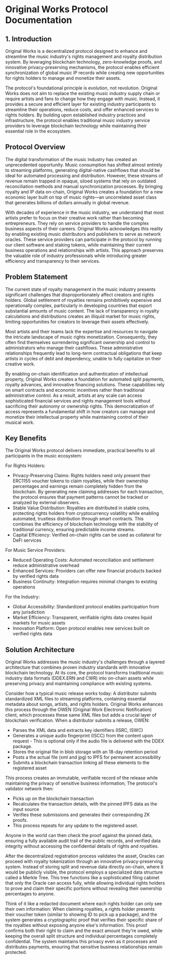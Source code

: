 # Original Works Protocol Documentation

## 1. Introduction

Original Works is a decentralized protocol designed to enhance and streamline the music industry's rights management and royalty distribution system. By leveraging blockchain technology, zero-knowledge proofs, and innovative privacy-preserving mechanisms, the protocol enables efficient synchronization of global music IP records while creating new opportunities for rights holders to manage and monetize their assets.

The protocol's foundational principle is evolution, not revolution. Original Works does not aim to replace the existing music industry supply chain or require artists and fans to change how they engage with music. Instead, it provides a secure and efficient layer for existing industry participants to streamline their operations, reduce costs, and offer enhanced services to rights holders. By building upon established industry practices and infrastructure, the protocol enables traditional music industry service providers to leverage blockchain technology while maintaining their essential role in the ecosystem.

## Protocol Overview

The digital transformation of the music industry has created an unprecedented opportunity. Music consumption has shifted almost entirely to streaming platforms, generating digital-native cashflows that should be ideal for automated processing and distribution. However, these streams of revenue remain trapped in opaque, siloed systems that rely on outdated reconciliation methods and manual synchronization processes. By bringing royalty and IP data on-chain, Original Works creates a foundation for a new economic layer built on top of music rights—an uncorrelated asset class that generates billions of dollars annually in global revenue.

With decades of experience in the music industry, we understand that most artists prefer to focus on their creative work rather than becoming entrepreneurs. They rely on service providers to handle the complex business aspects of their careers. Original Works acknowledges this reality by enabling existing music distributors and publishers to serve as network oracles. These service providers can participate in the protocol by running our client software and staking tokens, while maintaining their current business operations and relationships with artists. This approach preserves the valuable role of industry professionals while introducing greater efficiency and transparency to their services.


## Problem Statement

The current state of royalty management in the music industry presents significant challenges that disproportionately affect creators and rights holders. Global settlement of royalties remains prohibitively expensive and operationally complex, particularly in developing countries that export substantial amounts of music content. The lack of transparency in royalty calculations and distributions creates an illiquid market for music rights, limiting opportunities for creators to leverage their assets effectively.

Most artists and their teams lack the expertise and resources to navigate the intricate landscape of music rights monetization. Consequently, they often find themselves surrendering significant ownership and control to administrators who manage their cashflows. These administrative relationships frequently lead to long-term contractual obligations that keep artists in cycles of debt and dependency, unable to fully capitalize on their creative work.

By enabling on-chain identification and authentication of intellectual property, Original Works creates a foundation for automated split payments, royalty advances, and innovative financing solutions. These capabilities rely on smart contracts and economic incentives rather than traditional administrative control. As a result, artists at any scale can access sophisticated financial services and rights management tools without sacrificing their autonomy or ownership rights. This democratization of access represents a fundamental shift in how creators can manage and monetize their intellectual property while maintaining control of their musical work.


## Key Benefits

The Original Works protocol delivers immediate, practical benefits to all participants in the music ecosystem:

For Rights Holders:
- Privacy-Preserving Claims: Rights holders need only present their ERC1155 voucher tokens to claim royalties, while their ownership percentages and earnings remain completely hidden from the blockchain. By generating new claiming addresses for each transaction, the protocol ensures that payment patterns cannot be tracked or analyzed by external observers.
- Stable Value Distribution: Royalties are distributed in stable coins, protecting rights holders from cryptocurrency volatility while enabling automated, trustless distribution through smart contracts. This combines the efficiency of blockchain technology with the stability of traditional currency, ensuring predictable income streams.
- Capital Efficiency: Verified on-chain rights can be used as collateral for DeFi services

For Music Service Providers:
- Reduced Operating Costs: Automated reconciliation and settlement reduce administrative overhead
- Enhanced Services: Providers can offer new financial products backed by verified rights data
- Business Continuity: Integration requires minimal changes to existing operations

For the Industry:
- Global Accessibility: Standardized protocol enables participation from any jurisdiction
- Market Efficiency: Transparent, verifiable rights data creates liquid markets for music assets
- Innovation Platform: Open protocol enables new services built on verified rights data


## Solution Architecture

Original Works addresses the music industry's challenges through a layered architecture that combines proven industry standards with innovative blockchain technology. At its core, the protocol transforms traditional music industry data formats (DDEX.ERN and CWR) into on-chain assets while preserving privacy and maintaining compliance with existing systems.

Consider how a typical music release works today: A distributor submits standardized XML files to streaming platforms, containing essential metadata about songs, artists, and rights holders. Original Works enhances this process through the OWEN (Original Work Electronic Notification) client, which processes these same XML files but adds a crucial layer of blockchain verification. When a distributor submits a release, OWEN:

- Parses the XML data and extracts key identifiers (ISRC, ISWC)
- Generates a unique audio fingerprint (ISCC) from the content upon request - This is optional only if the audio file is delivered with the DDEX package.
- Stores the original file in blob storage with an 18-day retention period
- Posts a the actual file (xml and jpg) to IPFS for permanent accessibility
- Submits a blockchain transaction linking all these elements to the registered asset

This process creates an immutable, verifiable record of the release while maintaining the privacy of sensitive business information; The protocol's validator network then: 

- Picks up on the blockchain transaction
- Recalculates the transaction details, with the pinned IPFS data as the input source
- Verifies these submissions and generates their corresponding ZK proofs. 
- This process repeats for any update to the registered asset. 

Anyone in the world can then check the proof against the pinned data, ensuring a fully available audit trail of the public records, and verified data integrity without accessing the confidential details of rights and royalties.

After the decentralized registration process validates the asset, Oracles can proceed with royalty tokenization through an innovative privacy-preserving system. Instead of storing split and revenue data directly on-chain, where it would be publicly visible, the protocol employs a specialized data structure called a Merkle Tree. This tree functions like a sophisticated filing cabinet that only the Oracle can access fully, while allowing individual rights holders to prove and claim their specific portions without revealing their ownership percentages to anyone.

Think of it like a redacted document where each rights holder can only see their own information: When claiming royalties, a rights holder presents their voucher token (similar to showing ID to pick up a package), and the system generates a cryptographic proof that verifies their specific share of the royalties without exposing anyone else's information. This proof confirms both their right to claim and the exact amount they're owed, while keeping the overall split structure and individual percentages completely confidential. The system maintains this privacy even as it processes and distributes payments, ensuring that sensitive business relationships remain protected.
